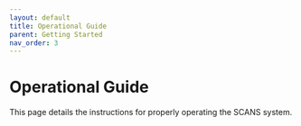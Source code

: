 ```yaml
---
layout: default
title: Operational Guide
parent: Getting Started
nav_order: 3
---
```


# Operational Guide

This page details the instructions for properly operating the SCANS system. 
